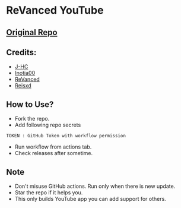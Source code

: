 # ReVanced YouTube

## [Original Repo](https://github.com/j-hc/revanced-magisk-module)

## Credits:  
* [J-HC](https://github.com/j-hc)
* [Inotia00](https://github.com/inotia00)
* [ReVanced](https://github.com/revanced)
* [Reisxd](https://github.com/reisxd)

## How to Use?
* Fork the repo.
* Add following repo secrets
```
TOKEN : GitHub Token with workflow permission
```
* Run workflow from actions tab.
* Check releases after sometime.

## Note
* Don't misuse GitHub actions. Run only when there is new update.
* Star the repo if it helps you.
* This only builds YouTube app you can add support for others.
